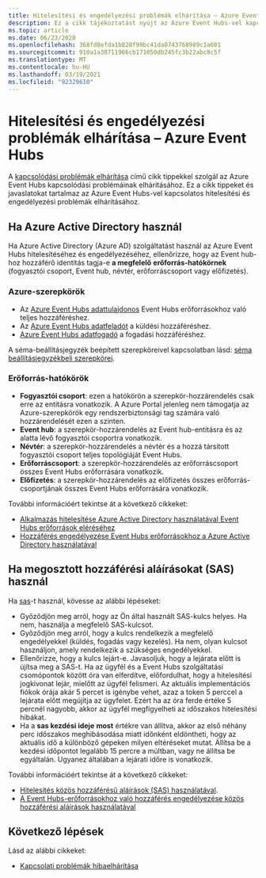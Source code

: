 ```yaml
---
title: Hitelesítési és engedélyezési problémák elhárítása – Azure Event Hubs
description: Ez a cikk tájékoztatást nyújt az Azure Event Hubs-vel kapcsolatos hitelesítési és engedélyezési hibák elhárításáról.
ms.topic: article
ms.date: 06/23/2020
ms.openlocfilehash: 368fd8efda1b828f99bc41da0743768989c1a601
ms.sourcegitcommit: 910a1a38711966cb171050db245fc3b22abc8c5f
ms.translationtype: MT
ms.contentlocale: hu-HU
ms.lasthandoff: 03/19/2021
ms.locfileid: "92329610"
---
```

# <a name="troubleshoot-authentication-and-authorization-issues---azure-event-hubs"></a>Hitelesítési és engedélyezési problémák elhárítása – Azure Event Hubs
A [kapcsolódási problémák elhárítása](troubleshooting-guide.md) című cikk tippekkel szolgál az Azure Event Hubs kapcsolódási problémáinak elhárításához. Ez a cikk tippeket és javaslatokat tartalmaz az Azure Event Hubs-vel kapcsolatos hitelesítési és engedélyezési problémák elhárításához. 

## <a name="if-you-are-using-azure-active-directory"></a>Ha Azure Active Directory használ
Ha Azure Active Directory (Azure AD) szolgáltatást használ az Azure Event Hubs hitelesítéséhez és engedélyezéséhez, ellenőrizze, hogy az Event hub-hoz hozzáférő identitás tagja-e **a megfelelő** **erőforrás-hatókörnek** (fogyasztói csoport, Event hub, névtér, erőforráscsoport vagy előfizetés).

### <a name="azure-roles"></a>Azure-szerepkörök
- Az [Azure Event Hubs adattulajdonos](../role-based-access-control/built-in-roles.md#azure-event-hubs-data-owner) Event Hubs erőforrásokhoz való teljes hozzáféréshez.
- Az [Azure Event Hubs adatfeladót](../role-based-access-control/built-in-roles.md#azure-event-hubs-data-receiver) a küldési hozzáféréshez.
- [Azure Event Hubs adatfogadó](../role-based-access-control/built-in-roles.md#azure-event-hubs-data-sender) a fogadási hozzáféréshez.

A séma-beállításjegyzék beépített szerepköreivel kapcsolatban lásd: [séma beállításjegyzékbeli szerepkörei](schema-registry-overview.md#azure-role-based-access-control).

### <a name="resource-scopes"></a>Erőforrás-hatókörök
- **Fogyasztói csoport**: ezen a hatókörön a szerepkör-hozzárendelés csak erre az entitásra vonatkozik. A Azure Portal jelenleg nem támogatja az Azure-szerepkörök egy rendszerbiztonsági tag számára való hozzárendelését ezen a szinten. 
- **Event hub**: a szerepkör-hozzárendelés az Event hub-entitásra és az alatta lévő fogyasztói csoportra vonatkozik.
- **Névtér**: a szerepkör-hozzárendelés a névtér és a hozzá társított fogyasztói csoport teljes topológiáját Event Hubs.
- **Erőforráscsoport**: a szerepkör-hozzárendelés az erőforráscsoport összes Event Hubs erőforrására vonatkozik.
- **Előfizetés**: a szerepkör-hozzárendelés az előfizetés összes erőforrás-csoportjának összes Event Hubs erőforrására vonatkozik.

További információért tekintse át a következő cikkeket:

- [Alkalmazás hitelesítése Azure Active Directory használatával Event Hubs erőforrások eléréséhez](authenticate-application.md)
- [Hozzáférés engedélyezése Event Hubs erőforrásokhoz a Azure Active Directory használatával](authorize-access-azure-active-directory.md)

## <a name="if-you-are-using-shared-access-signatures-sas"></a>Ha megosztott hozzáférési aláírásokat (SAS) használ
Ha [sas](authenticate-shared-access-signature.md)-t használ, kövesse az alábbi lépéseket: 

- Győződjön meg arról, hogy az Ön által használt SAS-kulcs helyes. Ha nem, használja a megfelelő SAS-kulcsot.
- Győződjön meg arról, hogy a kulcs rendelkezik a megfelelő engedélyekkel (küldés, fogadás vagy kezelés). Ha nem, olyan kulcsot használjon, amely rendelkezik a szükséges engedélyekkel. 
- Ellenőrizze, hogy a kulcs lejárt-e. Javasoljuk, hogy a lejárata előtt is újítsa meg a SAS-t. Ha az ügyfél és a Event Hubs szolgáltatási csomópontok között óra van elferdítve, előfordulhat, hogy a hitelesítési jogkivonat lejár, mielőtt az ügyfél felismeri. Az aktuális implementációs fiókok órája akár 5 percet is igénybe vehet, azaz a token 5 perccel a lejárata előtt megújítja az ügyfelet. Ezért ha az óra ferde értéke 5 percnél nagyobb, akkor az ügyfél megfigyelheti az időszakos hitelesítési hibákat.
- Ha a **sas kezdési ideje** **most** értékre van állítva, akkor az első néhány perc időszakos meghibásodása miatt időnként eldöntheti, hogy az aktuális idő a különböző gépeken milyen eltéréseket mutat. Állítsa be a kezdési időpontot legalább 15 percre a múltban, vagy ne állítsa be egyáltalán. Ugyanez általában a lejárati időre is vonatkozik. 

További információért tekintse át a következő cikkeket: 

- [Hitelesítés közös hozzáférésű aláírások (SAS) használatával](authenticate-shared-access-signature.md). 
- [A Event Hubs-erőforrásokhoz való hozzáférés engedélyezése közös hozzáférési aláírások használatával](authorize-access-shared-access-signature.md)

## <a name="next-steps"></a>Következő lépések

Lásd az alábbi cikkeket:

* [Kapcsolati problémák hibaelhárítása](troubleshooting-guide.md)
